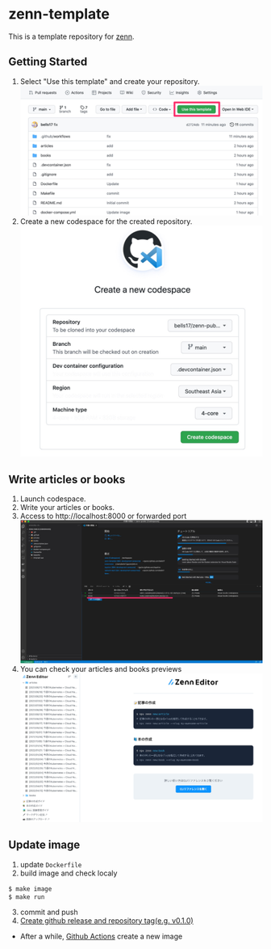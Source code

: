 # zenn-template

This is a template repository for [zenn](https://zenn.dev/).

## Getting Started

1. Select "Use this template" and create your repository.  
  ![](https://github.com/bells17/zenn-template/raw/main/docs/images/use-this-template.png)
2. Create a new codespace for the created repository.  
  ![](https://github.com/bells17/zenn-template/raw/main/docs/images/create-new-codespace.png)

## Write articles or books

1. Launch codespace.
2. Write your articles or books.
3. Access to http://localhost:8000 or forwarded port  
  ![](https://github.com/bells17/zenn-template/raw/main/docs/images/port-forward.png)
4. You can check your articles and books previews  
  ![](https://github.com/bells17/zenn-template/raw/main/docs/images/preview.png)

## Update image

1. update `Dockerfile`
2. build image and check localy

  ```
  $ make image
  $ make run
  ```
3. commit and push
4. [Create github release and repository tag(e.g. v0.1.0)](https://github.com/bells17/zenn-template/releases/new)
  - After a while, [Github Actions](https://github.com/bells17/zenn-template/actions) create a new image

